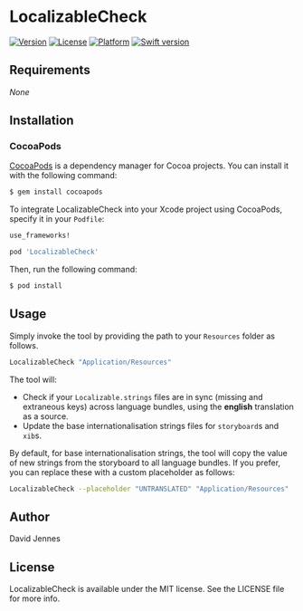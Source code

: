 # LocalizableCheck

[![Version](https://img.shields.io/cocoapods/v/LocalizableCheck.svg?style=flat)](https://cocoapods.org/pods/LocalizableCheck)
[![License](https://img.shields.io/cocoapods/l/LocalizableCheck.svg?style=flat)](https://cocoapods.org/pods/LocalizableCheck)
[![Platform](https://img.shields.io/cocoapods/p/LocalizableCheck.svg?style=flat)](https://cocoapods.org/pods/LocalizableCheck)
[![Swift version](https://img.shields.io/badge/Swift-4-orange.svg)](https://cocoapods.org/pods/LocalizableCheck)


## Requirements

_None_

## Installation

### CocoaPods

[CocoaPods](http://cocoapods.org) is a dependency manager for Cocoa projects. You can install it with the following command:

```bash
$ gem install cocoapods
```

To integrate LocalizableCheck into your Xcode project using CocoaPods, specify it in your `Podfile`:

```ruby
use_frameworks!

pod 'LocalizableCheck'
```

Then, run the following command:

```bash
$ pod install
```


## Usage

Simply invoke the tool by providing the path to your `Resources` folder as follows.

```bash
LocalizableCheck "Application/Resources"
```

The tool will:
- Check if your `Localizable.strings` files are in sync (missing and extraneous keys) across language bundles, using the **english** translation as a source.
- Update the base internationalisation strings files for `storyboard`s and `xib`s.

By default, for base internationalisation strings, the tool will copy the value of new strings from the storyboard to all language bundles. If you prefer, you can replace these with a custom placeholder as follows:

```bash
LocalizableCheck --placeholder "UNTRANSLATED" "Application/Resources"
```


## Author

David Jennes


## License

LocalizableCheck is available under the MIT license. See the LICENSE file for more info.
